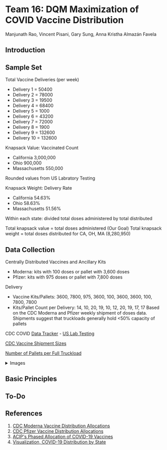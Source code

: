 # Team 16: DQM Maximization of COVID Vaccine  Distribution
Manjunath Rao, Vincent Pisani, Gary Sung, Anna Kristha Almazán Favela

## Introduction


## Sample Set
Total Vaccine Deliveries (per week)
* Delivery 1 = 50400 
* Delivery 2 = 78000
* Delivery 3 = 19500
* Delivery 4 = 68400
* Delivery 5 = 1000
* Delivery 6 = 43200
* Delivery 7 = 72000
* Delivery 8 = 1900
* Delivery 9 = 132600
* Delivery 10 = 132600  


Knapsack Value: Vaccinated Count
* California      3,000,000
* Ohio              900,000
* Massachusetts     550,000

Rounded values from US Labratory Testing  

Knapsack Weight: Delivery Rate
* California         54.63%
* Ohio               58.63%
* Massachusetts      51.56%

Within each state: divided total doses administered by total distributed  



Total knapsack value = total doses administered (Our Goal)
Total knapsack weight = total doses distributed for CA, OH, MA (8,280,950)


## Data Collection
Centrally Distributed Vaccines and Ancillary Kits
* Moderna: kits with 100 doses or pallet with 3,600 doses
* Pfizer: kits with 975 doses or pallet with 7,800 doses  

Delivery
* Vaccine Kits/Pallets: 3600, 7800, 975, 3600, 100, 3600, 3600, 100, 7800, 7800
* Kits/Pallet Count per Delivery: 14, 10, 20, 19, 10, 12, 20, 19, 17, 17
Based on the CDC Moderna and Pfizer weekly shipment of doses data.
Shipments suggest that truckloads generally hold <50% capacity of pallets  


CDC COVID [Data Tracker](https://covid.cdc.gov/covid-data-tracker/index.html#datatracker-home) - [US Lab Testing](https://covid.cdc.gov/covid-data-tracker/#testing_tests7day)

[CDC Vaccine Shipment Sizes](http://publichealth.lacounty.gov/acd/docs/COVID-19VaccineProductInfoGuide.pdf)

[Number of Pallets per Full Truckload](https://www.freightrun.com/blog/post/full-truckloads-how-many-pallets-will-fit)


<details>
    <summary>Images</summary>
    ![US Laboratory Testing](https://github.com/iQuHACK/2021_Team16/blob/main/images/US%20Lab%20Testing.png)
    ![CA, MA, OH Data](https://github.com/iQuHACK/2021_Team16/blob/main/images/CA%2C%20MA%2C%20OH.png)
</details>



## Basic Principles

## To-Do



## References
1. [CDC Moderna Vaccine Distribution Allocations](https://data.cdc.gov/Vaccinations/COVID-19-Vaccine-Distribution-Allocations-by-Juris/b7pe-5nws)
2. [CDC Pfizer Vaccine Distribution Allocations](https://data.cdc.gov/Vaccinations/COVID-19-Vaccine-Distribution-Allocations-by-Juris/saz5-9hgg)
3. [ACIP's Phased Allocation of COVID-19 Vaccines](https://www.cdc.gov/vaccines/acip/meetings/downloads/slides-2020-12/slides-12-20/02-COVID-Dooling.pdf)
4. [Visualization, COVID-19 Distribution by State](https://www.usatoday.com/in-depth/graphics/2021/01/14/covid-vaccine-distribution-by-state-how-many-covid-vaccines-have-been-given-in-us-how-many-people/6599531002/)

